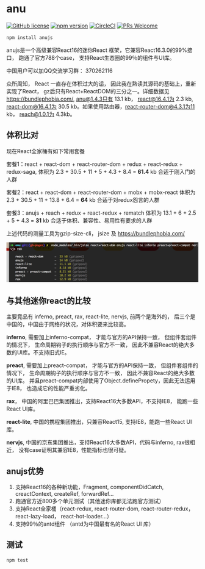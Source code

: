 # anu


[![GitHub license](https://img.shields.io/badge/license-MIT-blue.svg)](https://github.com/Rubylouvre/anu/blob/master/LICENSE) 
[![npm version](https://img.shields.io/npm/v/anujs.svg?style=flat)](https://www.npmjs.com/package/anujs)
[![CircleCI](https://circleci.com/gh/RubyLouvre/anu/tree/master.svg?style=svg)](https://circleci.com/gh/RubyLouvre/anu/tree/master)
[![PRs Welcome](https://img.shields.io/badge/PRs-welcome-brightgreen.svg)](https://github.com/RubyLouvre/anu/pulls)


```bash
npm install anujs
```

anujs是一个高级兼容React16的迷你React 框架，它兼容React16.3.0的99%接口， 跑通了官方788个case， 支持React生态圈的99％的组件与UI库。

中国用户可以加QQ交流学习群：  370262116


众所周知， React 一直存在体积过大的诟， 因此我在熟读其源码的基础上，重新实现了React， gz后只有React+ReactDOM的三分之一。详细数据见 https://bundlephobia.com/, anu@1.4.3只有 13.1 kb， react@16.4.1为 2.3 kb, react-dom@16.4.1为 30.5 kb。如果使用路由器，react-router-dom@4.3.1为11 kb， reach@1.0.1为 4.3kb。

## 体积比对

现在React全家桶有如下常用套餐

套餐1：react + react-dom + react-router-dom + redux + react-redux + redux-saga,
体积为 2.3 + 30.5 + 11 + 5 + 4.3 + 8.4 = **61.4** kb
合适于刚入门的人群

套餐2：react + react-dom + react-router-dom + mobx + mobx-react 
体积为 2.3 + 30.5 + 11 + 13.8 + 6.4 = **64** kb
合适于对redux怨言的人群

套餐3：anujs + reach + redux + react-redux + rematch
体积为 13.1 + 6 + 2.5 + 5 + 4.3 = **31** kb
合适于体积、兼容性、易用性有要求的人群

上述代码的测量工具为gzip-size-cli， jsize 及 https://bundlephobia.com/

![](../size.png)

## 与其他迷你react的比较 

主要竞品有 inferno, preact, rax, react-lite, nervjs, 前两个是海外的， 后三个是中国的，中国由于网络的状况，对体积要来比较高。

**inferno**, 需要加上inferno-compat， 才能与官方的API保持一致， 但组件套组件的情况下， 生命周期钩子的执行顺序与官方不一致， 因此不兼容React的绝大多数的UI库。不支持旧式IE。

**preact**, 需要加上preact-compat， 才能与官方的API保持一致， 但组件套组件的情况下， 生命周期钩子的执行顺序与官方不一致， 因此不兼容React的绝大多数的UI库。 并且preact-compat内部使用了Object.definePropety，因此无法运用于IE8， 也造成它的性能严重劣化。

**rax**， 中国的阿里巴巴集团推出，支持React16大多数API，不支持IE8， 能跑一些React UI库。

**react-lite**, 中国的携程集团推出，只兼容React15, 支持IE8，能跑一些React UI库。

**nervjs**, 中国的京东集团推出，支持React16大多数API，代码与inferno, rax很相近， 没有case证明其兼容IE8，性能指标也很可疑。

## anujs优势

1. 支持React16的各种新功能，Fragment, componentDidCatch, creactContext, createRef, forwardRef...
2. 跑通官方近800多个单元测试（其他迷你库都无法跑官方测试）
3. 支持React全家桶（react-redux, react-router-dom, react-router-redux， react-lazy-load， react-hot-loader...）
4. 支持99％的antd组件 （antd为中国最有名的React UI 库）

## 测试

```shell
npm test
```